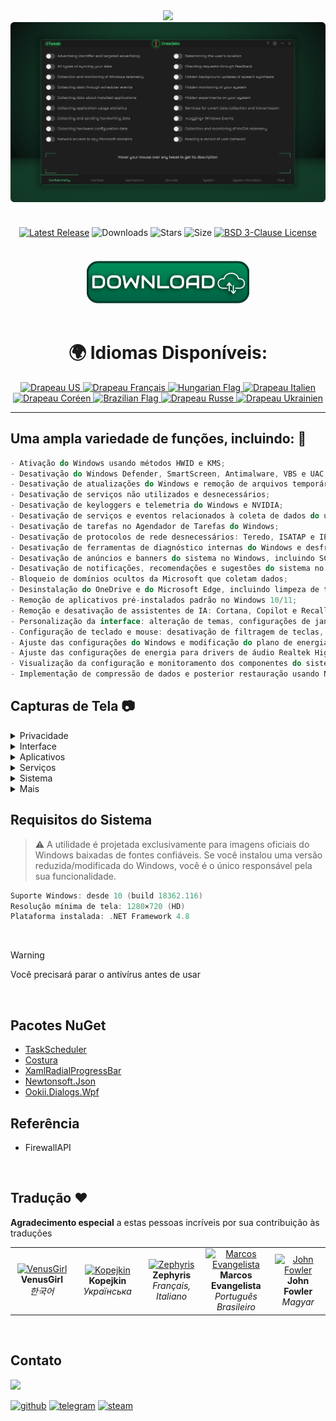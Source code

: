 <div align="center">
<img src="https://github.com/user-attachments/assets/370e1249-4c40-420b-85b1-2978e47f0060"/><br/>
<img src="https://github.com/Greedeks/GTweak/blob/main/.github/Preview.gif"/><br/><br/>

<div align="center" style="margin: 20px 0; text-align: center;">

[![Latest Release](https://img.shields.io/github/v/release/Greedeks/GTweak?style=for-the-badge&labelColor=3d3d3d&color=179962)](https://github.com/Greedeks/GTweak/releases/latest)
![Downloads](https://img.shields.io/github/downloads/Greedeks/GTweak/total.svg?style=for-the-badge&labelColor=3d3d3d&color=1982a5)
![Stars](https://img.shields.io/github/stars/greedeks/gtweak?style=for-the-badge&labelColor=3d3d3d&color=179962)
![Size](https://img.shields.io/github/repo-size/greedeks/gtweak?style=for-the-badge&labelColor=3d3d3d&color=1982a5)
[![BSD 3-Clause License](https://img.shields.io/badge/License-BSD%203--Clause-yellow.svg?style=for-the-badge&labelColor=3d3d3d&color=179962)](https://github.com/Greedeks/GTweak/blob/main/LICENSE)
</div>

<br/><a href="https://github.com/Greedeks/GTweak/releases/latest/download/gtweak.exe"><img src="https://github.com/Greedeks/GTweak/blob/main/.github/button.png" width="260" height="68" alt="Download the latest version"></a><br/><br/>

<!-- langues --> 
<div align="center">
  <h1>🌍 Idiomas Disponíveis:</h1>

<a href="https://github.com/Greedeks/GTweak/blob/main/README.md">
    <img src="https://cdn-icons-png.flaticon.com/128/197/197484.png" alt="Drapeau US" width="40">
</a>

<a href="https://github.com/Greedeks/GTweak/blob/main/README-fr.md">
    <img src="https://cdn-icons-png.flaticon.com/128/197/197560.png" alt="Drapeau Français" width="40">
</a>

<a href="https://github.com/Greedeks/GTweak/blob/main/README-hu.md">
    <img src="https://cdn-icons-png.flaticon.com/128/197/197584.png" alt="Hungarian Flag" width="40">
</a>

<a href="https://github.com/Greedeks/GTweak/blob/main/README-it.md">
    <img src="https://cdn-icons-png.flaticon.com/128/9906/9906483.png" alt="Drapeau Italien" width="40">
</a>
  
<a href="https://github.com/Greedeks/GTweak/blob/main/README-ko.md">
    <img src="https://cdn-icons-png.flaticon.com/128/197/197582.png" alt="Drapeau Coréen" width="40">
</a>

<a href="https://github.com/Greedeks/GTweak/blob/main/README.md">
    <img src="https://cdn-icons-png.flaticon.com/128/9906/9906449.png" alt="Brazilian Flag" width="40">
</a>

<a href="https://github.com/Greedeks/GTweak/blob/main/README-ru.md">
    <img src="https://cdn-icons-png.flaticon.com/128/197/197408.png" alt="Drapeau Russe" width="40">
</a>

<a href="https://github.com/Greedeks/GTweak/blob/main/README-uk.md">
    <img src="https://cdn-icons-png.flaticon.com/128/5315/5315703.png" alt="Drapeau Ukrainien" width="40">
</a>
</div>

</div>

---
<h2> Uma ampla variedade de funções, incluindo: 🔩</h2>

```java
- Ativação do Windows usando métodos HWID e KMS;
- Desativação do Windows Defender, SmartScreen, Antimalware, VBS e UAC;
- Desativação de atualizações do Windows e remoção de arquivos temporários de atualização;
- Desativação de serviços não utilizados e desnecessários;
- Desativação de keyloggers e telemetria do Windows e NVIDIA;
- Desativação de serviços e eventos relacionados à coleta de dados do usuário;
- Desativação de tarefas no Agendador de Tarefas do Windows;
- Desativação de protocolos de rede desnecessários: Teredo, ISATAP e IPv6;
- Desativação de ferramentas de diagnóstico internas do Windows e desfragmentação;
- Desativação de anúncios e banners do sistema no Windows, incluindo SCOOBE;
- Desativação de notificações, recomendações e sugestões do sistema no Windows;
- Bloqueio de domínios ocultos da Microsoft que coletam dados;
- Desinstalação do OneDrive e do Microsoft Edge, incluindo limpeza de todos os dados e pastas associados;
- Remoção de aplicativos pré-instalados padrão no Windows 10/11;
- Remoção e desativação de assistentes de IA: Cortana, Copilot e Recall;
- Personalização da interface: alteração de temas, configurações de janelas e ícones;
- Configuração de teclado e mouse: desativação de filtragem de teclas, teclas aderentes e aceleração;
- Ajuste das configurações do Windows e modificação do plano de energia;
- Ajuste das configurações de energia para drivers de áudio Realtek High Definition para corrigir atraso de som;
- Visualização da configuração e monitoramento dos componentes do sistema;
- Implementação de compressão de dados e posterior restauração usando NTFS.
```

<h2> Capturas de Tela 📷</h2>
<details>
  <summary> Privacidade </summary>
  <img src="https://github.com/Greedeks/GTweak/blob/main/.github/screenshots/pt-br/Confidentiality.png"/>
</details>
<details>
  <summary> Interface </summary>
  <img src="https://github.com/Greedeks/GTweak/blob/main/.github/screenshots/pt-br/Interface.png"/>
</details>
<details>
  <summary> Aplicativos </summary>
  <img src="https://github.com/Greedeks/GTweak/blob/main/.github/screenshots/pt-br/Applications.png"/>
</details>
<details>
  <summary> Serviços </summary>
  <img src="https://github.com/Greedeks/GTweak/blob/main/.github/screenshots/pt-br/Services.png"/>
</details>
<details>
  <summary> Sistema </summary>
  <img src="https://github.com/Greedeks/GTweak/blob/main/.github/screenshots/pt-br/System.png"/>
</details>
<details>
  <summary> Mais </summary>
  <img src="https://github.com/Greedeks/GTweak/blob/main/.github/screenshots/pt-br/More.png"/>
</details>

<h2> Requisitos do Sistema </h2>

> ⚠ A utilidade é projetada exclusivamente para imagens oficiais do Windows baixadas de fontes confiáveis. Se você instalou uma versão reduzida/modificada do Windows, você é o único responsável pela sua funcionalidade.

```c++
Suporte Windows: desde 10 (build 18362.116)
Resolução mínima de tela: 1280×720 (HD)
Plataforma instalada: .NET Framework 4.8
```
</br>

> [!WARNING]
> Você precisará parar o antivírus antes de usar
</br>

## Pacotes NuGet

- [TaskScheduler](https://www.nuget.org/packages/TaskScheduler)
- [Costura](https://github.com/Fody/Costura)
- [XamlRadialProgressBar](https://www.nuget.org/packages/XamlRadialProgressBar)
- [Newtonsoft.Json](https://www.nuget.org/packages/Newtonsoft.Json)
- [Ookii.Dialogs.Wpf](https://www.nuget.org/packages/Ookii.Dialogs.Wpf)

## Referência
- FirewallAPI

</br>

## Tradução ❤️
<p>
  <b>Agradecimento especial</b> a estas pessoas incríveis por sua contribuição às traduções
</p>

<table>
  <tr>
    <td align="center" width="180">
      <a href="https://github.com/VenusGirl">
        <img src="https://images.weserv.nl/?url=avatars.githubusercontent.com/u/53147200?v=4&h=70&w=70&fit=cover&mask=circle" alt="VenusGirl"/>
      </a><br/>
      <b>VenusGirl</b><br/>
      <i>한국어</i>
    </td>
    <td align="center" width="180">
      <a href="https://github.com/Kopejkin">
        <img src="https://images.weserv.nl/?url=avatars.githubusercontent.com/u/172585094?v=4&h=70&w=70&fit=cover&mask=circle" alt="Kopejkin"/>
      </a><br/>
      <b>Kopejkin</b><br/>
      <i>Українська</i>
    </td>
    <td align="center" width="180">
      <a href="https://github.com/Zephyris-Pro">
        <img src="https://images.weserv.nl/?url=avatars.githubusercontent.com/u/200662396?v=4&h=70&w=70&fit=cover&mask=circle" alt="Zephyris"/>
      </a><br/>
      <b>Zephyris</b><br/>
      <i>Français, Italiano</i>
    </td>
    <td align="center" width="180">
      <a href="https://github.com/marcolinojunior">
        <img src="https://images.weserv.nl/?url=avatars.githubusercontent.com/u/63563268?v=4&h=70&w=70&fit=cover&mask=circle" alt="Marcos Evangelista"/>
      </a><br/>
      <b>Marcos Evangelista</b><br/>
      <i>Português Brasileiro</i>
    </td>
    <td align="center" width="180">
      <a href="https://github.com/JohnFowler58">
        <img src="https://images.weserv.nl/?url=avatars.githubusercontent.com/u/182429115?v=4&h=70&w=70&fit=cover&mask=circle" alt="John Fowler"/>
      </a><br/>
      <b>John Fowler</b><br/>
      <i>Magyar</i>
    </td>
  </tr>
</table>

</br>

## Contato
<img src="https://avatars.githubusercontent.com/u/82948926?s=400&u=66ddd72b29af1ac8b262281b183da6d191c5a71d&v=4" width="100px;"/>

[![github](https://img.shields.io/badge/Github-gray?style=for-the-badge\&logo=github\&logoColor=white)](https://github.com/Greedeks)
[![telegram](https://img.shields.io/badge/Telegram-1DA1F2?style=for-the-badge\&logo=telegram\&logoColor=white)](https://t.me/Greedeks)
[![steam](https://img.shields.io/badge/STEAM-042430?style=for-the-badge\&logo=steam\&logoColor=white)](https://steamcommunity.com/id/greedeks/)
